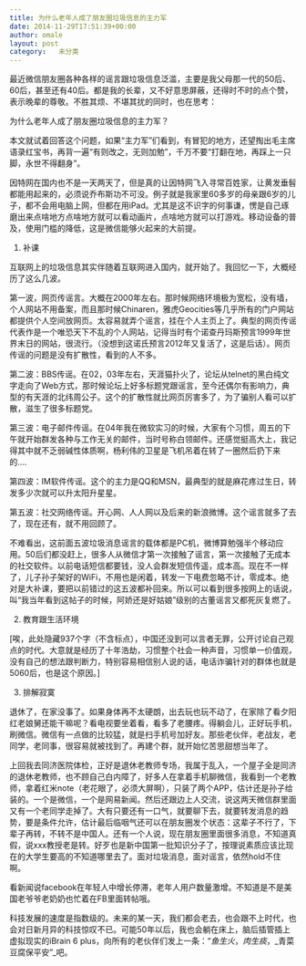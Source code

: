 ```yaml
---
title: 为什么老年人成了朋友圈垃圾信息的主力军
date: 2014-11-29T17:51:39+00:00
author: omale
layout: post
category:   未分类  
---
```

最近微信朋友圈各种各样的谣言跟垃圾信息泛滥，主要是我父母那一代的50后、60后，甚至还有40后。都是我的长辈，又不好意思屏蔽，还得时不时的点个赞，表示晚辈的尊敬。不胜其烦、不堪其扰的同时，也在思考：

为什么老年人成了朋友圈垃圾信息的主力军？

本文就试着回答这个问题，如果“主力军”们看到，有冒犯的地方，还望掏出毛主席语录红宝书，再背一遍“有则改之，无则加勉”，千万不要“打翻在地，再踩上一只脚，永世不得翻身”。

因特网在国内也不是一天两天了，但是真的让因特网飞入寻常百姓家，让黄发垂髫都能用起来的，必须说乔布斯功不可没。例子就是我家里60多岁的母亲跟6岁的儿子，都不会用电脑上网，但都在用iPad。尤其是这不识字的何事谦，愣是自己琢磨出来点啥地方点啥地方就可以看动画片，点啥地方就可以打游戏。移动设备的普及，使用门槛的降低，这是微信能够火起来的大前提。

1. 补课

互联网上的垃圾信息其实伴随着互联网进入国内，就开始了。我回忆一下，大概经历了这么几波。

第一波，网页传谣言。大概在2000年左右。那时候网络环境极为宽松，没有墙，个人网站不用备案，而且那时候Chinaren，雅虎Geocities等几乎所有的门户网站都提供个人空间放网页。太容易就弄个谣言，挂在个人主页上了。典型的网页传谣代表作是一个唯恐天下不乱的个人网站，记得当时有个诺查丹玛斯预言1999年世界末日的网站，很流行。（没想到这诺氏预言2012年又复活了，这是后话）。网页传谣的问题是没有扩散性，看到的人不多。

第二波：BBS传谣。在02，03年左右，天涯猫扑火了，论坛从telnet的黑白纯文字走向了Web方式，那时候论坛上好多标题党跟谣言，至今还偶尔有影响力，典型的有天涯的北纬周公子。这个的扩散性就比网页厉害多了，为了骗别人看可以扩散，滋生了很多标题党。

第三波：电子邮件传谣。在04年我在微软实习的时候，大家有个习惯，周五的下午就开始群发各种与工作无关的邮件，当时号称白领邮件。还感觉挺高大上，我记得其中就不乏弱碱性体质啊，杨利伟的卫星是飞机吊着在转了一圈然后扔下来的&#8230;.

第四波：IM软件传谣。这个的主力是QQ和MSN，最典型的就是麻花疼过生日，转发多少次就可以升太阳升星星。

第五波：社交网络传谣。开心网、人人网以及后来的新浪微博。这个谣言就多了去了，现在还有，就不用回顾了。

不难看出，这前面五波垃圾消息谣言的载体都是PC机，微博算勉强半个移动应用。50后们都没赶上，很多人从微信才第一次接触了谣言，第一次接触了无成本的社交软件。以前电话短信都要钱，没人会群发短信传遥，成本高。现在不一样了，儿子孙子架好的WiFi，不用也是闲着，转发一下电费忽略不计，零成本。绝对是大补课，要把以前错过的这五波都补回来。所以可以看到很多按网上的话说，叫“我当年看到这帖子的时候，阿娇还是好姑娘”级别的古董谣言又都死灰复燃了。

2. 教育跟生活环境

[唉，此处隐藏937个字（不含标点），中国还没到可以言者无罪，公开讨论自己观点的时代。大意就是经历了十年浩劫，习惯整个社会一种声音，习惯单一价值观，没有自己的想法跟判断力，特别容易相信别人说的话，电话诈骗针对的群体也就是5060后，也是这个原因。]

3. 排解寂寞

退休了，在家没事了。如果身体再不太硬朗，出去玩也玩不动了，在家除了看夕阳红老娘舅还能干嘛呢？看电视要坐着看，看多了老腰疼。得躺会儿，正好玩手机，刷微信。微信有一点做的比较猛，就是扫手机号加好友。那些老伙伴，老战友，老同学，老同事，很容易就被找到了。再建个群，就开始忆苦思甜想当年了。

上回我去同济医院体检，正好是退休老教师专场，我属于乱入，一个屋子全是同济的退休老教师，也不顾自己白内障了，好多人在拿着手机聊微信，我看到一个老教师，拿着红米note（老花眼了，必须大屏啊），只装了两个APP，估计还是孙子给装的。一个是微信，一个是网易新闻。然后还跟边上人交流，说这两天微信群里面又有一个老同学走掉了。大有只要还有一口气，就要聊下去，就要转发消息的趋势，要是条件允许，估计最后临咽气还可以在朋友圈发个状态：这辈子不行了，下辈子再转，不转不是中国人。还有一个人说，现在朋友圈里面很多消息，不知道真假，说xxx教授老是转。好歹也是新中国第一批知识分子了，按理说素质应该比现在的大学生要高的不知道哪里去了。面对垃圾消息，面对谣言，依然hold不住啊。

看新闻说facebook在年轻人中增长停滞，老年人用户数量激增。不知道是不是美国老爷爷老奶奶也忙着在FB里面转帖哦。

科技发展的速度是指数级的。未来的某一天，我们都会老去，也会跟不上时代，也会对日新月异的科技惊叹不已。可能50年以后，我也会躺在床上，脑后插管插上虚拟现实的iBrain 6 plus，向所有的老伙伴们发上一条：“_鱼生火_，_肉生痰_，_青菜豆腐保平安”_吧。
